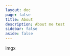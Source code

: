 ```yaml
---
layout: doc
page: false
title: About
description: About me test
sidebar: false
aside: false
---
```


imgx
